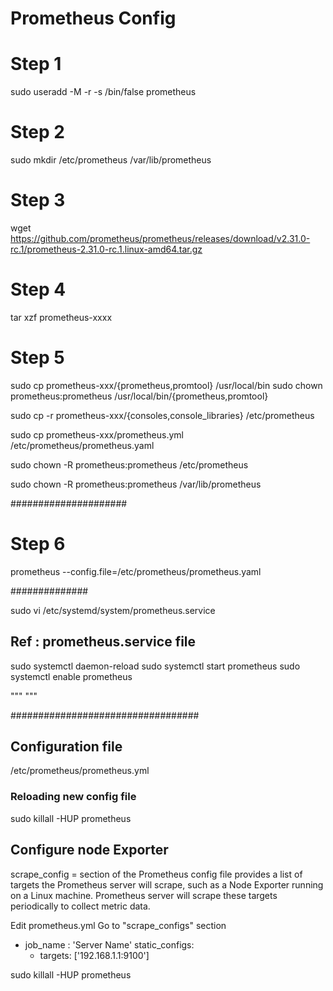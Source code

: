 # Prometheus Config

# Step 1
sudo useradd -M -r -s /bin/false prometheus

# Step 2
sudo mkdir /etc/prometheus /var/lib/prometheus

# Step 3

wget https://github.com/prometheus/prometheus/releases/download/v2.31.0-rc.1/prometheus-2.31.0-rc.1.linux-amd64.tar.gz


# Step 4

tar xzf prometheus-xxxx

# Step 5
sudo cp prometheus-xxx/{prometheus,promtool} /usr/local/bin
sudo chown prometheus:prometheus /usr/local/bin/{prometheus,promtool}

sudo cp -r prometheus-xxx/{consoles,console_libraries} /etc/prometheus

sudo cp prometheus-xxx/prometheus.yml /etc/prometheus/prometheus.yaml

sudo chown -R prometheus:prometheus /etc/prometheus

sudo chown -R prometheus:prometheus /var/lib/prometheus

#####################

# Step 6
prometheus --config.file=/etc/prometheus/prometheus.yaml


##############

sudo vi /etc/systemd/system/prometheus.service

## Ref : prometheus.service file

sudo systemctl daemon-reload
sudo systemctl start prometheus
sudo systemctl enable prometheus

"""
"""

##################################
## Configuration file
/etc/prometheus/prometheus.yml

### Reloading new config file
sudo killall -HUP prometheus



## Configure node Exporter
scrape_config = section of the Prometheus config file provides a list of targets the Prometheus server will scrape, such as a Node Exporter running on a Linux machine.
Prometheus server will scrape these targets periodically to collect metric data.

Edit prometheus.yml
Go to "scrape_configs" section

- job_name : 'Server Name'
  static_configs:
  - targets: ['192.168.1.1:9100']

sudo killall -HUP prometheus
